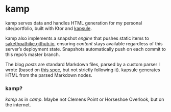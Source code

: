 # kamp

kamp serves data and handles HTML generation for my personal site/portfolio, built with Ktor
and [kapsule](https://github.com/sakethpathike/kapsule).

kamp also implements a snapshot _engine_ that pushes static items
to [sakethpathike.github.io](https://github.com/sakethpathike/sakethpathike.github.io), ensuring _content_ stays available
regardless of this server’s deployment state. Snapshots automatically push on each commit to this repo’s master branch.

The blog _posts_ are standard Markdown files, parsed by a custom parser I wrote (based
 on [this spec](https://spec.commonmark.org/0.31.2/#appendix-a-parsing-strategy), but not strictly following it). kapsule
generates HTML from the parsed Markdown nodes.

### kamp?

*kamp* as in _camp_. Maybe not Clemens Point or Horseshoe Overlook, but on the internet.
